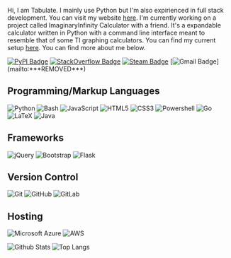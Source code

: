 Hi, I am Tabulate. I mainly use Python but I'm also expirienced in full stack development. You can visit my website [here](https://tabulatejarl8.github.io). I'm currently working on a project called ImaginaryInfinity Calculator with a friend. It's a expandable calculator written in Python with a command line interface meant to resemble that of some TI graphing calculators. You can find my current setup [here](https://tabulatejarl8.github.io/setuplist). You can find more about me below.

[![PyPI Badge](https://img.shields.io/badge/-PyPI-3775A9?style=flat-square&logo=pypi&logoColor=white&link=https://pypi.org/user/Tabulate/)](https://pypi.org/user/Tabulate/)
[![StackOverflow Badge](https://img.shields.io/badge/-StackOverflow-FE7A16?style=flat-square&logo=stackoverflow&logoColor=white&link=https://stackoverflow.com/users/11591238/tabulate)](https://stackoverflow.com/users/11591238/tabulate)
[![Steam Badge](https://img.shields.io/badge/-Steam-1E1E1E?style=flat-square&logo=steam&logoColor=white&link=https://steamcommunity.com/profiles/76561198872425795)](https://steamcommunity.com/profiles/76561198872425795)
[![Gmail Badge](https://img.shields.io/badge/-***REMOVED***-c14438?style=flat-square&logo=Gmail&logoColor=white&link=mailto:***REMOVED***)](mailto:***REMOVED***)

## Programming/Markup Languages

![Python](https://img.shields.io/badge/-Python-14354C?style=flat-square&logo=python&logoColor=white)
![Bash](https://img.shields.io/badge/-Bash-black?style=flat-square&logo=gnu%20bash&logoColor=white)
![JavaScript](https://img.shields.io/badge/-JavaScript-black?style=flat-square&logo=javascript)
![HTML5](https://img.shields.io/badge/-HTML5-E34F26?style=flat-square&logo=html5&logoColor=white)
![CSS3](https://img.shields.io/badge/-CSS3-1572B6?style=flat-square&logo=css3)
![Powershell](https://img.shields.io/badge/-Powershell-black?style=flat-square&logo=powershell)
![Go](https://img.shields.io/badge/-Go-00ADD8?style=flat-square&logo=go&logoColor=white)
![LaTeX](https://img.shields.io/badge/-LaTeX-008080?&style=flat-square&logo=latex&logoColor=white)
![Java](https://img.shields.io/badge/-Java-ED8B00?style=flat-square&logo=java&logoColor=white)

## Frameworks
![jQuery](https://img.shields.io/badge/-jQuery-0769AD?style=flat-square&logo=jquery)
![Bootstrap](https://img.shields.io/badge/-Bootstrap-563D7C?style=flat-square&logo=bootstrap)
![Flask](https://img.shields.io/badge/-Flask-000000?style=flat-square&logo=flask&logoColor=white)

## Version Control 
![Git](https://img.shields.io/badge/-Git-black?style=flat-square&logo=git)
![GitHub](https://img.shields.io/badge/-GitHub-181717?style=flat-square&logo=github)
![GitLab](https://img.shields.io/badge/-GitLab-FCA121?style=flat-square&logo=gitlab)

## Hosting
![Microsoft Azure](https://img.shields.io/badge/Microsoft%20Azure-232F7E?style=flat-square&logo=microsoft-azure)
![AWS](https://img.shields.io/badge/AWS-FF9900?style=flat-square&logo=amazon-aws&logoColor=white)

![Github Stats](https://github-readme-stats.vercel.app/api?username=TabulateJarl8&count_private=true&show_icons=true&include_all_commits=true&theme=tokyonight)
![Top Langs](https://github-readme-stats.vercel.app/api/top-langs/?username=TabulateJarl8&hide=shell,TeX&layout=compact&theme=tokyonight)
